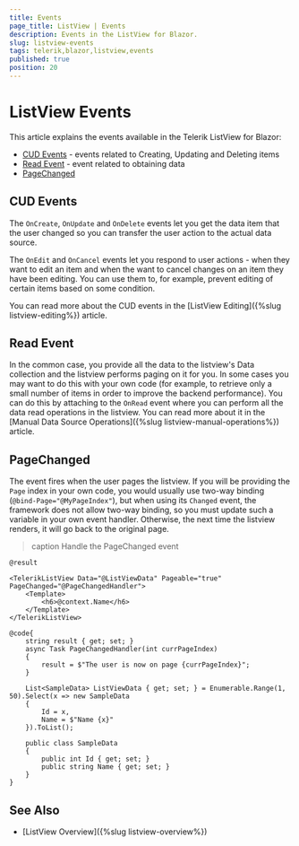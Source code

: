 ```yaml
---
title: Events
page_title: ListView | Events
description: Events in the ListView for Blazor.
slug: listview-events
tags: telerik,blazor,listview,events
published: true
position: 20
---
```


# ListView Events

This article explains the events available in the Telerik ListView for Blazor:

* [CUD Events](#cud-events) - events related to Creating, Updating and Deleting items
* [Read Event](#read-event) - event related to obtaining data
* [PageChanged](#pagechanged)

## CUD Events

The `OnCreate`, `OnUpdate` and `OnDelete` events let you get the data item that the user changed so you can transfer the user action to the actual data source.

The `OnEdit` and `OnCancel` events let you respond to user actions - when they want to edit an item and when the want to cancel changes on an item they have been editing. You can use them to, for example, prevent editing of certain items based on some condition.

You can read more about the CUD events in the [ListView Editing]({%slug listview-editing%}) article.


## Read Event

In the common case, you provide all the data to the listview's Data collection and the listview performs paging on it for you. In some cases you may want to do this with your own code (for example, to retrieve only a small number of items in order to improve the backend performance). You can do this by attaching to the `OnRead` event where you can perform all the data read operations in the listview. You can read more about it in the [Manual Data Source Operations]({%slug listview-manual-operations%}) article.


## PageChanged

The event fires when the user pages the listview. If you will be providing the `Page` index in your own code, you would usually use two-way binding (`@bind-Page="@MyPageIndex"`), but when using its `Changed` event, the framework does not allow two-way binding, so you must update such a variable in your own event handler. Otherwise, the next time the listview renders, it will go back to the original page.

>caption Handle the PageChanged event

````CSHTML
@result

<TelerikListView Data="@ListViewData" Pageable="true" PageChanged="@PageChangedHandler">
    <Template>
        <h6>@context.Name</h6>
    </Template>
</TelerikListView>

@code{
    string result { get; set; }
    async Task PageChangedHandler(int currPageIndex)
    {
        result = $"The user is now on page {currPageIndex}";
    }

    List<SampleData> ListViewData { get; set; } = Enumerable.Range(1, 50).Select(x => new SampleData
    {
        Id = x,
        Name = $"Name {x}"
    }).ToList();

    public class SampleData
    {
        public int Id { get; set; }
        public string Name { get; set; }
    }
}
````


## See Also

* [ListView Overview]({%slug listview-overview%})

